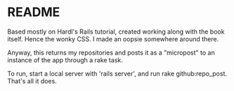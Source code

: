 # README

Based mostly on Hardl's Rails tutorial, created working along with the book itself. Hence the wonky CSS.
I made an oopsie somewhere around there.

Anyway, this returns my repositories and posts it as a "micropost" to an instance of the app through a rake task. 

To run, start a local server with 'rails server', and run rake github:repo_post. That's all it does.
